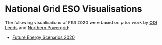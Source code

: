 # National Grid ESO Visualisations

The following visualisations of FES 2020 were based on prior work by [ODI Leeds](https://odileeds.org/) and [Northern Powergrid](https://odileeds.github.io/northern-powergrid/2020-DFES/):

* [Future Energy Scenarios 2020](https://www.nationalgrideso.com/future-energy/future-energy-scenarios)

